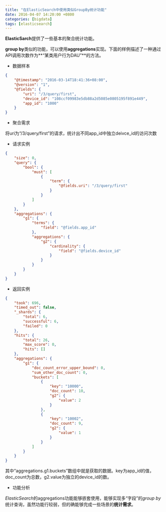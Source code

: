 ```yaml
---
title: "在ElasticSearch中使用类似GroupBy统计功能"
date: 2016-04-07 14:20:00 +0800
categories: [bigdata]
tags: [elasticsearch]
---
```


**ElasticSarch**提供了一些基本的聚合统计功能。

**group by**类似的功能，可以使用**aggregations**实现。下面的样例描述了一种通过API调用次数作为**“某类用户行为DAU”**的方法。

* 数据样本
``` json
{
    "@timestamp": "2016-03-14T18:41:36+08:00",
    "@version": "1",
    "@fields": {
        "uri": "/3/query/first",
        "device_id": "108ccf09983e5db88a2d5085e0805195f891e449",
        "app_id": "1000"
    }
}
```

* 聚合需求

将uri为“/3/query/first”的请求，统计出不同app_id中独立deivce_id的访问次数

* 请求实例

``` json
{
    "size": 0,
    "query": {
        "bool": {
            "must": [
                {
                    "term": {
                        "@fields.uri": "/3/query/first"
                    }
                }
            ]
        }
    },
    "aggregations": {
        "g1": {
            "terms": {
                "field": "@fields.app_id"
            },
            "aggregations": {
                "g2": {
                    "cardinality": {
                        "field": "@fields.device_id"
                    }
                }
            }
        }
    }
}
```

* 返回实例

``` json
{
    "took": 696,
    "timed_out": false,
    "_shards": {
        "total": 6,
        "successful": 6,
        "failed": 0
    },
    "hits": {
        "total": 26,
        "max_score": 0,
        "hits": []
    },
    "aggregations": {
        "g1": {
            "doc_count_error_upper_bound": 0,
            "sum_other_doc_count": 0,
            "buckets": [
                {
                    "key": "10000",
                    "doc_count": 10,
                    "g2": {
                        "value": 2
                    }
                },
                {
                    "key": "10002",
                    "doc_count": 9,
                    "g2": {
                        "value": 1
                    }
                }
            ]
        }
    }
}
```

其中“aggregations.g1.buckets”数组中就是获取的数据。key为app_id的值，doc_count为总数，g2.value为独立的device_id的数。


* 功能分析

*ElasticSearch*的aggregations功能能够嵌套使用，能够实现多“字段”的*group by*统计查询，虽然功能行较弱，但的确能够完成一些场景的**统计需求**。
